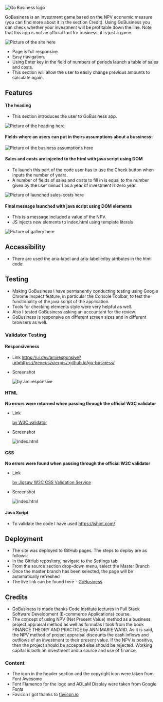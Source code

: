 ![Go Business logo](https://github.com/ireneuszcierpisz/go-business/blob/main/media/logo.png)


GoBusiness is an investment game based on the NPV economic measure (you can find more about it in the section Credit). Using GoBusiness you can check whether your investment will be profitable down the line. Note that this app is not an official tool for business, it is just a game.

![Picture of the site here](https://github.com/ireneuszcierpisz/go-business/blob/main/media/well-done.png)

- Page is full responsive.
- Easy navigation. 
- Using Enter key in the field of numbers of periods launch a table of sales and costs.
- This section will allow the user to easily change previous amounts to calculate again.



## Features

#### The heading

- This section introduces the user to GoBusiness app.

![Picture of the heading here](https://github.com/ireneuszcierpisz/go-business/blob/main/media/heading.png)


#### Fields where an users can put in theirs assumptions about a bussiness: 


![Picture of the business assumptions here](https://github.com/ireneuszcierpisz/go-business/blob/main/media/first-step2.png)


#### Sales and costs are injected to the html with java script using DOM

- To launch this part of the code user has to use the Check button when inputs the number of years.
- A number of fields of sales and costs to fill in is equal to the number given by the user minus 1 as a year of investment is zero year.

![Picture of launched sales-costs here](https://github.com/ireneuszcierpisz/go-business/blob/main/media/JS-DOM.png)


#### Final message launched with java script using DOM elements

- This is a message included a value of the NPV.
- JS injects new elements to index.html using template literals

![Picture of gallery here](https://github.com/ireneuszcierpisz/go-business/blob/main/media/JSDOM-finalmessage.png)


## Accessibility

- There are used the aria-label and aria-labelledby atributes in the html code.


## Testing

- Making GoBusiness I have permanently conducting testing using Google Chrome Inspect feature, in particular the Console Toolbar, to test the functionality of the java script of the application.
- Tools for checking elements style were very helpful as well.
- Also I tested GoBusiness asking an accountant for the review.
- GoBusiness is responsive on different screen sizes and in different browsers as well.


### Validator Testing

#### Responsiveness

- Link https://ui.dev/amiresponsive?url=https://ireneuszcierpisz.github.io/go-business/


- Screenshot

   ![by amiresponsive](https://github.com/ireneuszcierpisz/go-business/blob/main/media/responsive.png)


#### HTML

**No errors were returned when passing through the official W3C validator**

- Link

   [by W3C validator](https://validator.w3.org/nu/?doc=https%3A%2F%2Fireneuszcierpisz.github.io%2Fgo-business%2F)


- Screenshot

  ![index.html](https://github.com/ireneuszcierpisz/go-business/blob/main/media/HTMLChecker.png)


#### CSS

**No errors were found when passing through the official W3C validator**

- Link

  [by Jigsaw W3C CSS Validation Service](https://jigsaw.w3.org/css-validator/validator?uri=https%3A%2F%2Fireneuszcierpisz.github.io%2Fgo-business%2F&profile=css3svg&usermedium=all&warning=1&vextwarning=&lang=en
)

- Screenshot

  ![index.html](https://github.com/ireneuszcierpisz/go-business/blob/main/media/W3CCSSvalidation.png)


#### Java Script

- To validate the code I have used https://jshint.com/


## Deployment

  - The site was deployed to GitHub pages. The steps to deploy are as follows:
  - In the GitHub repository, navigate to the Settings tab
  - From the source section drop-down menu, select the Master Branch
  - Once the master branch has been selected, the page will be automatically refreshed
  - The live link can be found here - [GoBusiness](https://ireneuszcierpisz.github.io/go-business/)

## Credits

  - GoBusiness is made thanks Code Institute lectures in Full Stack Software Development (E-commerce Applications) course.
  - The concept of using NPV (Net Present Value) method as a business project appraisal method as well as formulas I took from the book FINANCE THEORY AND PRACTICE by ANN MARIE WARD. As it is said, the NPV method of project appraisal discounts the cash inflows and outflows of an investment to their present value. If the NPV is positive, then the project should be accepted else should be rejected. Working capital is both an investment and a source and use of finance.


### Content

- The icon in the header section and the copyright icon were taken from Font Awesome
- Font Flamenco for the logo and ADLaM Display were taken from Google Fonts
- Favicon I got thanks to [favicon.io](https://favicon.io/)
